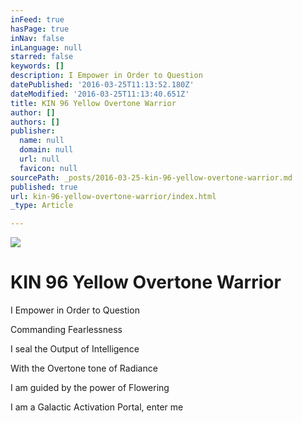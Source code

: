 ```yaml
---
inFeed: true
hasPage: true
inNav: false
inLanguage: null
starred: false
keywords: []
description: I Empower in Order to Question
datePublished: '2016-03-25T11:13:52.180Z'
dateModified: '2016-03-25T11:13:40.651Z'
title: KIN 96 Yellow Overtone Warrior
author: []
authors: []
publisher:
  name: null
  domain: null
  url: null
  favicon: null
sourcePath: _posts/2016-03-25-kin-96-yellow-overtone-warrior.md
published: true
url: kin-96-yellow-overtone-warrior/index.html
_type: Article

---
```

![](https://the-grid-user-content.s3-us-west-2.amazonaws.com/b57060db-a44d-487a-8b39-8e253d2bca2e.png)

# KIN 96 Yellow Overtone Warrior

I Empower in Order to Question

Commanding Fearlessness

I seal the Output of Intelligence

With the Overtone tone of Radiance

I am guided by the power of Flowering

I am a Galactic Activation Portal, enter me
